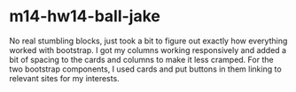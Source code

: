 # m14-hw14-ball-jake

No real stumbling blocks, just took a bit to figure out exactly how everything worked with bootstrap. I got my columns working responsively and added a bit of spacing to the cards and columns to make it less cramped. For the two bootstrap components, I used cards and put buttons in them linking to relevant sites for my interests.